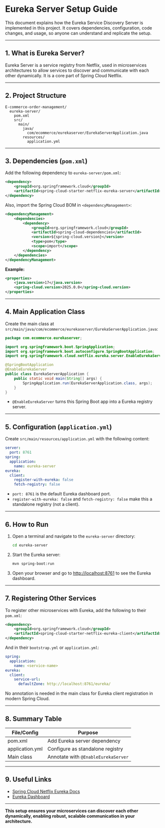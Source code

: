 # Eureka Server Setup Guide

This document explains how the Eureka Service Discovery Server is implemented in this project. It covers dependencies, configuration, code changes, and usage, so anyone can understand and replicate the setup.

---

## 1. What is Eureka Server?
Eureka Server is a service registry from Netflix, used in microservices architectures to allow services to discover and communicate with each other dynamically. It is a core part of Spring Cloud Netflix.

---

## 2. Project Structure

```
E-commerce-order-management/
  eureka-server/
    pom.xml
    src/
      main/
        java/
          com/ecommerce/eurekaserver/EurekaServerApplication.java
        resources/
          application.yml
```

---

## 3. Dependencies (`pom.xml`)

Add the following dependency to `eureka-server/pom.xml`:

```xml
<dependency>
    <groupId>org.springframework.cloud</groupId>
    <artifactId>spring-cloud-starter-netflix-eureka-server</artifactId>
</dependency>
```

Also, import the Spring Cloud BOM in `<dependencyManagement>`:

```xml
<dependencyManagement>
    <dependencies>
        <dependency>
            <groupId>org.springframework.cloud</groupId>
            <artifactId>spring-cloud-dependencies</artifactId>
            <version>${spring-cloud.version}</version>
            <type>pom</type>
            <scope>import</scope>
        </dependency>
    </dependencies>
</dependencyManagement>
```

**Example:**
```xml
<properties>
    <java.version>17</java.version>
    <spring-cloud.version>2025.0.0</spring-cloud.version>
</properties>
```

---

## 4. Main Application Class

Create the main class at `src/main/java/com/ecommerce/eurekaserver/EurekaServerApplication.java`:

```java
package com.ecommerce.eurekaserver;

import org.springframework.boot.SpringApplication;
import org.springframework.boot.autoconfigure.SpringBootApplication;
import org.springframework.cloud.netflix.eureka.server.EnableEurekaServer;

@SpringBootApplication
@EnableEurekaServer
public class EurekaServerApplication {
    public static void main(String[] args) {
        SpringApplication.run(EurekaServerApplication.class, args);
    }
}
```
- `@EnableEurekaServer` turns this Spring Boot app into a Eureka registry server.

---

## 5. Configuration (`application.yml`)

Create `src/main/resources/application.yml` with the following content:

```yaml
server:
  port: 8761
spring:
  application:
    name: eureka-server
eureka:
  client:
    register-with-eureka: false
    fetch-registry: false
```
- `port: 8761` is the default Eureka dashboard port.
- `register-with-eureka: false` and `fetch-registry: false` make this a standalone registry (not a client).

---

## 6. How to Run

1. Open a terminal and navigate to the `eureka-server` directory:
   ```sh
   cd eureka-server
   ```
2. Start the Eureka server:
   ```sh
   mvn spring-boot:run
   ```
3. Open your browser and go to [http://localhost:8761](http://localhost:8761) to see the Eureka dashboard.

---

## 7. Registering Other Services

To register other microservices with Eureka, add the following to their `pom.xml`:

```xml
<dependency>
    <groupId>org.springframework.cloud</groupId>
    <artifactId>spring-cloud-starter-netflix-eureka-client</artifactId>
</dependency>
```

And in their `bootstrap.yml` or `application.yml`:

```yaml
spring:
  application:
    name: <service-name>
eureka:
  client:
    service-url:
      defaultZone: http://localhost:8761/eureka/
```

No annotation is needed in the main class for Eureka client registration in modern Spring Cloud.

---

## 8. Summary Table

| File/Config         | Purpose                                  |
|---------------------|------------------------------------------|
| pom.xml             | Add Eureka server dependency             |
| application.yml     | Configure as standalone registry         |
| Main class          | Annotate with `@EnableEurekaServer`      |

---

## 9. Useful Links
- [Spring Cloud Netflix Eureka Docs](https://cloud.spring.io/spring-cloud-netflix/reference/html/)
- [Eureka Dashboard](http://localhost:8761)

---

**This setup ensures your microservices can discover each other dynamically, enabling robust, scalable communication in your architecture.** 